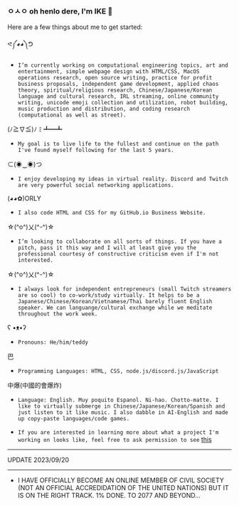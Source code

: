 ### ㅇㅅㅇ oh henlo dere, I'm IKE 👋



Here are a few things about me to get started:


ᕙ༼◕◕༽ᕤ 
- `I’m currently working on computational engineering topics, art and entertainment, simple webpage design with HTML/CSS, MacOS operations research, open source writing, practice for profit business proposals, independent game development, applied chaos theory, spiritual/religious research, Chinese/Japanese/Korean language and cultural research, IRL streaming, online community writing, unicode emoji collection and utilization, robot building, music production and distribution, and coding research (computational as well as street).`



(ﾉ≧∇≦)ﾉ ﾐ ┻━┻ 
- `My goal is to live life to the fullest and continue on the path I've found myself following for the last 5 years.`



⊂(◉‿◉)つ
- `I enjoy developing my ideas in virtual reality. Discord and Twitch are very powerful social networking applications.`



(◕◕✿)ORLY 
- `I also code HTML and CSS for my GitHub.io Business Website.`



☆(^o^)乂(^-^)☆ 
- `I’m looking to collaborate on all sorts of things. If you have a pitch, pass it this way and I will at least give you the professional courtesy of constructive criticism even if I'm not interested.`



☆(^o^)乂(^-^)☆ 
- `I always look for independent entrepreneurs (small Twitch streamers are so cool) to co-work/study virtually. It helps to be a Japanese/Chinese/Korean/Vietnamese/Thai barely fluent English speaker. We can languange/cultural exchange while we meditate throughout the work week.`



ʕ •ᴥ•ʔ 
- `Pronouns: He/him/teddy`



巴 
- `Programming Languages: HTML, CSS, node.js/discord.js/JavaScript`



中爆(中國的會爆炸) 
- `Language: English. Muy poquito Espanol. Ni-hao. Chotto-matte. I like to virtually submerge in Chinese/Japanese/Korean/Spanish and just listen to it like music. I also dabble in AI-English and made up copy-paste languages/code games.`


- `If you are interested in learning more about what a project I'm working on looks like, feel free to ask permission to see` [this](https://github.com/saisonxiang/gee3wee/tree/⊂(◉‿◉)つ)



***
UPDATE 2023/09/20
***

- I HAVE OFFICIALLY BECOME AN ONLINE MEMBER OF CIVIL SOCIETY (NOT AN OFFICIAL ACCREDIDATION OF THE UNITED NATIONS) BUT IT IS ON THE RIGHT TRACK. 1% DONE. TO 2077 AND BEYOND...







